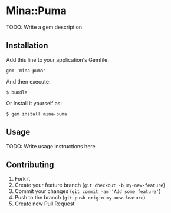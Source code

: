 # Mina::Puma

TODO: Write a gem description

## Installation

Add this line to your application's Gemfile:

    gem 'mina-puma'

And then execute:

    $ bundle

Or install it yourself as:

    $ gem install mina-puma

## Usage

TODO: Write usage instructions here

## Contributing

1. Fork it
2. Create your feature branch (`git checkout -b my-new-feature`)
3. Commit your changes (`git commit -am 'Add some feature'`)
4. Push to the branch (`git push origin my-new-feature`)
5. Create new Pull Request
